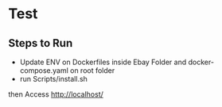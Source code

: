 # Test

## Steps to Run

- Update ENV on Dockerfiles inside Ebay Folder and docker-compose.yaml on root folder
- run Scripts/install.sh

then Access <http://localhost/>
